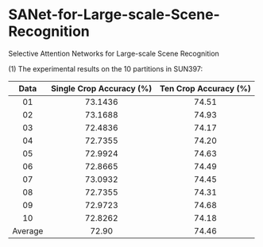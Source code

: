 # SANet-for-Large-scale-Scene-Recognition
 Selective Attention Networks for Large-scale Scene Recognition
 
(1) The experimental results on the 10 partitions in SUN397: 
 
| Data | Single Crop Accuracy (%) | Ten Crop Accuracy (%) |
| :------: | :------: | :------: |
| 01 | 73.1436 | 74.51 |
| 02 | 73.1688 | 74.93 |
| 03 | 72.4836 | 74.17 |
| 04 | 72.7355 | 74.20 |
| 05 | 72.9924 | 74.63 |
| 06 | 72.8665 | 74.49 |
| 07 | 73.0932 | 74.45 |
| 08 | 72.7355 | 74.31 |
| 09 | 72.9723 | 74.68 |
| 10 | 72.8262 | 74.18 |
| Average | 72.90 | 74.46 |

